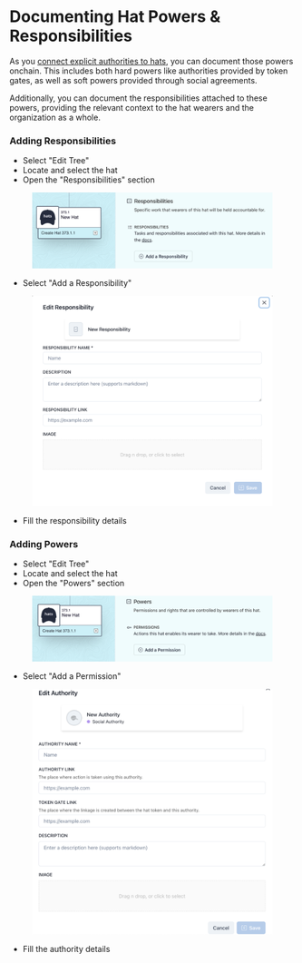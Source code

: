 # Documenting Hat Powers & Responsibilities

As you [connect explicit authorities to hats](connecting-hats-to-token-gates/), you can document those powers onchain. This includes both hard powers like authorities provided by token gates, as well as soft powers provided through social agreements.

Additionally, you can document the responsibilities attached to these powers, providing the relevant context to the hat wearers and the organization as a whole.

### Adding Responsibilities

* Select "Edit Tree"
* Locate and select the hat
* Open the "Responsibilities" section

<div align="left" data-full-width="false">

<figure><img src="../../.gitbook/assets/Add Responsibilities.png" alt=""><figcaption></figcaption></figure>

</div>

* Select "Add a Responsibility"&#x20;

<figure><img src="../../.gitbook/assets/New Responsibility Form.png" alt=""><figcaption></figcaption></figure>

* Fill the responsibility details

### Adding Powers

* Select "Edit Tree"
* Locate and select the hat
* Open the "Powers" section

<figure><img src="../../.gitbook/assets/Add Powers.png" alt=""><figcaption></figcaption></figure>

* Select "Add a Permission"&#x20;

<figure><img src="../../.gitbook/assets/New Authority (1).png" alt=""><figcaption></figcaption></figure>

* Fill the authority details
